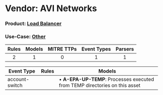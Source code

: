 Vendor: AVI Networks
====================
### Product: [Load Balancer](../ds_avi_networks_load_balancer.md)
### Use-Case: [Other](../../../../UseCases/uc_other.md)

| Rules | Models | MITRE TTPs | Event Types | Parsers |
|:-----:|:------:|:----------:|:-----------:|:-------:|
|   2   |   1    |     0      |      1      |    1    |

| Event Type     | Rules | Models                                                                          |
| -------------- | ----- | ------------------------------------------------------------------------------- |
| account-switch |       |  • <b>A-EPA-UP-TEMP</b>: Processes executed from TEMP directories on this asset |
